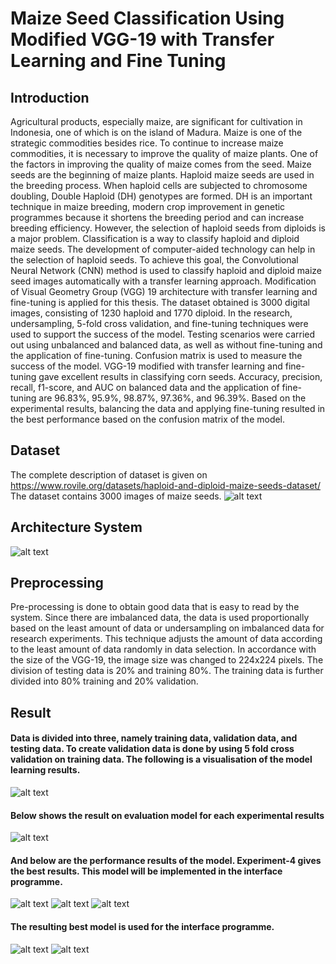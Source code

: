 # Maize Seed Classification Using Modified VGG-19 with Transfer Learning and Fine Tuning

## Introduction
Agricultural products, especially maize, are significant for cultivation in Indonesia, one of which is on the island of Madura. Maize is one of the strategic commodities besides rice. To continue to increase maize commodities, it is necessary to improve the quality of maize plants. One of the factors in improving the quality of maize comes from the seed. Maize seeds are the beginning of maize plants. Haploid maize seeds are used in the breeding process. When haploid cells are subjected to chromosome doubling, Double Haploid (DH) genotypes are formed. DH is an important technique in maize breeding, modern crop improvement in genetic programmes because it shortens the breeding period and can increase breeding efficiency. However, the selection of haploid seeds from diploids is a major problem. Classification is a way to classify haploid and diploid maize seeds. The development of computer-aided technology can help in the selection of haploid seeds. To achieve this goal, the Convolutional Neural Network (CNN) method is used to classify haploid and diploid maize seed images automatically with a transfer learning approach. Modification of Visual Geometry Group (VGG) 19 architecture with transfer learning and fine-tuning is applied for this thesis. The dataset obtained is 3000 digital images, consisting of 1230 haploid and 1770 diploid. In the research, undersampling, 5-fold cross validation, and fine-tuning techniques were used to support the success of the model. Testing scenarios were carried out using unbalanced and balanced data, as well as without fine-tuning and the application of fine-tuning. Confusion matrix is used to measure the success of the model. VGG-19 modified with transfer learning and fine-tuning gave excellent results in classifying corn seeds. Accuracy, precision, recall, f1-score, and AUC on balanced data and the application of fine-tuning are 96.83%, 95.9%, 98.87%, 97.36%, and 96.39%. Based on the experimental results, balancing the data and applying fine-tuning resulted in the best performance based on the confusion matrix of the model.

## Dataset
The complete description of dataset is given on https://www.rovile.org/datasets/haploid-and-diploid-maize-seeds-dataset/ The dataset contains 3000 images of maize seeds.
![alt text](https://github.com/AndykaSaputra25/Classification-of-Maize-Seeds/blob/master/image/dataset.jpg?raw=True)

## Architecture System
![alt text](https://github.com/AndykaSaputra25/Classification-of-Maize-Seeds/blob/master/image/arsitektur.JPG?raw=True)

## Preprocessing
Pre-processing is done to obtain good data that is easy to read by the system. Since there are imbalanced data, the data is used proportionally based on the least amount of data or undersampling on imbalanced data for research experiments. This technique adjusts the amount of data according to the least amount of data randomly in data selection. In accordance with the size of the VGG-19, the image size was changed to 224x224 pixels. The division of testing data is 20% and training 80%. The training data is further divided into 80% training and 20% validation.

## Result
#### Data is divided into three, namely training data, validation data, and testing data. To create validation data is done by using 5 fold cross validation on training data. The following is a visualisation of the model learning results.
![alt text](https://github.com/AndykaSaputra25/Classification-of-Maize-Seeds/blob/master/image/training.JPG?raw=True)

#### Below shows the result on evaluation model for each experimental results
![alt text](https://github.com/AndykaSaputra25/Classification-of-Maize-Seeds/blob/master/image/training%20evaluation.JPG?raw=True)

#### And below are the performance results of the model. Experiment-4 gives the best results. This model will be implemented in the interface programme.
![alt text](https://github.com/AndykaSaputra25/Classification-of-Maize-Seeds/blob/master/image/confusion.JPG?raw=True)
![alt text](https://github.com/AndykaSaputra25/Classification-of-Maize-Seeds/blob/master/image/perform%20model.JPG?raw=True)
![alt text](https://github.com/AndykaSaputra25/Classification-of-Maize-Seeds/blob/master/image/visualisasi.JPG?raw=True)

#### The resulting best model is used for the interface programme.
![alt text](https://github.com/AndykaSaputra25/Classification-of-Maize-Seeds/blob/master/image/UI.JPG?raw=True)
![alt text](https://github.com/AndykaSaputra25/Classification-of-Maize-Seeds/blob/master/image/UIPredict.JPG?raw=True)
